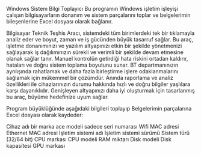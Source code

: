 Windows Sistem Bilgi Toplayıcı
Bu programın Windows işletim işleyişi çalışan bilgisayarların donanım ve sistem parçalarını toplar ve belgelerimin bileşenlerine Excel dosyası olarak bağlanır.

Bilgisayar Teknik Teşhis Aracı, sistemdeki tüm birimlerdeki tek bir tıklamayla analiz eder ve boyut, zaman ve iş gücünden büyük tasarruf sağlar. 
Bu araç, işletme donanımınızı ve yazılım altyapınızı etkin bir şekilde yönetmenizi sağlayarak iş dağılımınızın sürekli ve verimli bir şekilde devam etmesine olanak sağlar tanır. 
Manuel kontrolün getirdiği hata riskini ortadan kaldırır, hataları ve doğru sistem toplama boyutunu sunar. 
BT departmanınızın ayrılışında rahatlamak ve daha fazla birleştirme işlere odaklanmalarını sağlamak için mükemmel bir çözümdür. 
Anında raporlama ve analiz özellikleri ile cihazlarınızın durumu hakkında hızlı ve doğru bilgiler yaşlılara karşı dayanıklıdır. 
Genişleyen altyapınızı daha iyi oluşturmak için tasarlanmış bu araç, büyüme hedefinize uyum sağlar.

Program büyüklüğünde aşağıdaki bilgileri toplayıp Belgelerimin parçalarına Excel dosyası olarak kaydeder:

Cihaz adı
bir marka
ace modeli
sadece seri numarası
Wifi MAC adresi
Ethernet MAC adresi
İşletim sistemi adı
İşletim sistemi sürümü
Sistem türü (32/64 bit)
CPU markası
CPU modeli
RAM miktarı
Disk modeli
Disk kapasitesi
GPU markası
